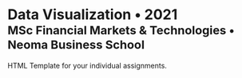 <h1>
  Data Visualization &bullet; 2021
  <small>
    <br/>
    MSc Financial Markets & Technologies
    &bullet; Neoma Business School
  </small>
</h1>
HTML Template for your individual assignments.
